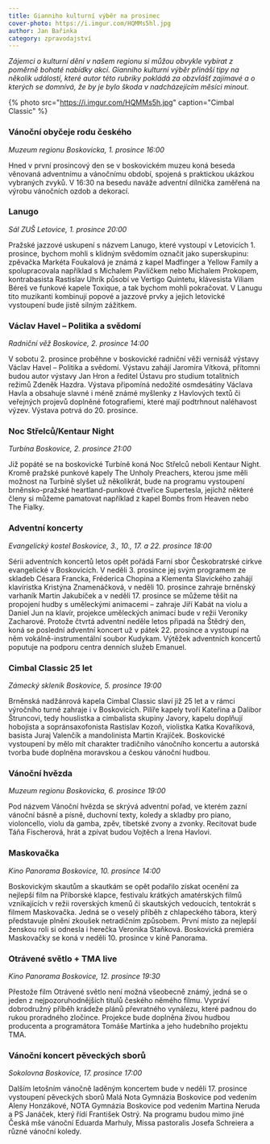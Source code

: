 ```yaml
---
title: Gianniho kulturní výběr na prosinec
cover-photo: https://i.imgur.com/HQMMs5hl.jpg
author: Jan Bařinka
category: zpravodajství
---
```


*Zájemci o kulturní dění v našem regionu si můžou obvykle vybírat z poměrně bohaté nabídky akcí. Gianniho kulturní výběr přináší tipy na několik událostí, které autor této rubriky pokládá za obzvlášť zajímavé a o kterých se domnívá, že by je bylo škoda v nadcházejícím měsíci minout.*

{% photo src="https://i.imgur.com/HQMMs5h.jpg" caption="Cimbal Classic" %}

### Vánoční obyčeje rodu českého

*Muzeum regionu Boskovicka, 1. prosince 16:00*

Hned v první prosincový den se v boskovickém muzeu koná beseda věnovaná adventnímu a vánočnímu období, spojená s praktickou ukázkou vybraných zvyků. V 16:30 na besedu naváže adventní dílnička zaměřená na výrobu vánočních ozdob a dekorací.

### Lanugo

*Sál ZUŠ Letovice, 1. prosince 20:00*

Pražské jazzové uskupení s názvem Lanugo, které vystoupí v Letovicích 1. prosince, bychom mohli s klidným svědomím označit jako superskupinu: zpěvačka Markéta Foukalová je známá z kapel Madfinger a Yellow Family a spolupracovala například s Michalem Pavlíčkem nebo Michalem Prokopem, kontrabasista Rastislav Uhrík působí ve Vertigo Quintetu, klávesista Viliam Béreš ve funkové kapele Toxique, a tak bychom mohli pokračovat. V Lanugu tito muzikanti kombinují popové a jazzové prvky a jejich letovické vystoupení bude jistě silným zážitkem.

### Václav Havel – Politika a svědomí

*Radniční věž Boskovice, 2. prosince 14:00*

V sobotu 2. prosince proběhne v boskovické radniční věži vernisáž výstavy Václav Havel – Politika a svědomí. Výstavu zahájí Jaromíra Vítková, přítomni budou autor výstavy Jan Hron a ředitel Ústavu pro studium totalitních režimů Zdeněk Hazdra. Výstava připomíná nedožité osmdesátiny Václava Havla a obsahuje slavné i méně známé myšlenky z Havlových textů či veřejných projevů doplněné fotografiemi, které mají podtrhnout naléhavost výzev. Výstava potrvá do 20. prosince.

### Noc Střelců/Kentaur Night

*Turbína Boskovice, 2. prosince 21:00*

Již popáté se na boskovické Turbíně koná Noc Střelců neboli Kentaur Night. Kromě pražské punkové kapely The Unholy Preachers, kterou jsme měli možnost na Turbíně slyšet už několikrát, bude na programu vystoupení brněnsko-pražské heartland-punkové čtveřice Supertesla, jejichž některé členy si můžeme pamatovat například z kapel Bombs from Heaven nebo The Fialky.

### Adventní koncerty

*Evangelický kostel Boskovice, 3., 10., 17. a 22. prosince 18:00*

Sérii adventních koncertů letos opět pořádá Farní sbor Českobratrské církve evangelické v Boskovicích. V neděli 3. prosince jej svým programem ze skladeb Césara Francka, Fréderica Chopina a Klementa Slavického zahájí klavíristka Kristýna Znamenáčková, v neděli 10. prosince zahraje brněnský varhaník Martin Jakubíček a v neděli 17. prosince se můžeme těšit na propojení hudby s uměleckými animacemi – zahraje Jiří Kabát na violu a Daniel Jun na klavír, projekce uměleckých animací bude v režii Veroniky Zacharové. Protože čtvrtá adventní neděle letos připadá na Štědrý den, koná se poslední adventní koncert už v pátek 22. prosince a vystoupí na něm vokálně-instrumentální soubor Kudykam. Výtěžek adventních koncertů poputuje na podporu centra denních služeb Emanuel.

### Cimbal Classic 25 let

*Zámecký skleník Boskovice, 5. prosince 19:00*

Brněnská nadžánrová kapela Cimbal Classic slaví již 25 let a v rámci výročního turné zahraje i v Boskovicích. Pilíře kapely tvoří Kateřina a Dalibor Štruncovi, tedy houslistka a cimbalista skupiny Javory, kapelu doplňují hobojista a sopránsaxofonista Rastislav Kozoň, violistka Katka Kovaříková, basista Juraj Valenčík a mandolinista Martin Krajíček. Boskovické vystoupení by mělo mít charakter tradičního vánočního koncertu a autorská tvorba bude doplněna moravskou a českou vánoční hudbou.

### Vánoční hvězda

*Muzeum regionu Boskovicka, 6. prosince 19:00*

Pod názvem Vánoční hvězda se skrývá adventní pořad, ve kterém zazní vánoční básně a písně, duchovní texty, koledy a skladby pro piano, violoncello, violu da gamba, zpěv, tibetské zvony a zvonky. Recitovat bude Táňa Fischerová, hrát a zpívat budou Vojtěch a Irena Havlovi.

### Maskovačka

*Kino Panorama Boskovice, 10. prosince 14:00*

Boskovickým skautům a skautkám se opět podařilo získat ocenění za nejlepší film na Příborské klapce, festivalu krátkých amatérských filmů vznikajících v režii roverských kmenů či skautských vedoucích, tentokrát s filmem Maskovačka. Jedná se o veselý příběh z chlapeckého tábora, který představuje plnění zkoušek netradičním způsobem. První místo za nejlepší ženskou roli si odnesla i herečka Veronika Staňková. Boskovická premiéra Maskovačky se koná v neděli 10. prosince v kině Panorama.

### Otrávené světlo + TMA live

*Kino Panorama Boskovice, 12. prosince 19:30*

Přestože film Otrávené světlo není možná všeobecně známý, jedná se o jeden z nejpozoruhodnějších titulů českého němého filmu. Vypráví dobrodružný příběh krádeže plánů převratného vynálezu, které padnou do rukou proradného zločince. Projekce bude doplněna živou hudbou producenta a programátora Tomáše Martínka a jeho hudebního projektu TMA.

### Vánoční koncert pěveckých sborů

*Sokolovna Boskovice, 17. prosince 17:00*

Dalším letošním vánočně laděným koncertem bude v neděli 17. prosince vystoupení pěveckých sborů Malá Nota Gymnázia Boskovice pod vedením Aleny Honzákové, NOTA Gymnázia Boskovice pod vedením Martina Neruda a PS Janáček, který řídí František Ostrý. Na programu budou mimo jiné Česká mše vánoční Eduarda Marhuly, Missa pastoralis Josefa Schreiera a různé vánoční koledy.
